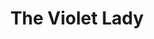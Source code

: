 ---
title: The Violet Lady
faction:
  sort: the-violet-lady
char_data: false
excerpt: "Lorem ipsum dolor sit amet, consectetur adipiscing elit, sed do eiusmod tempor incididunt ut labore et dolore magna aliqua."
---